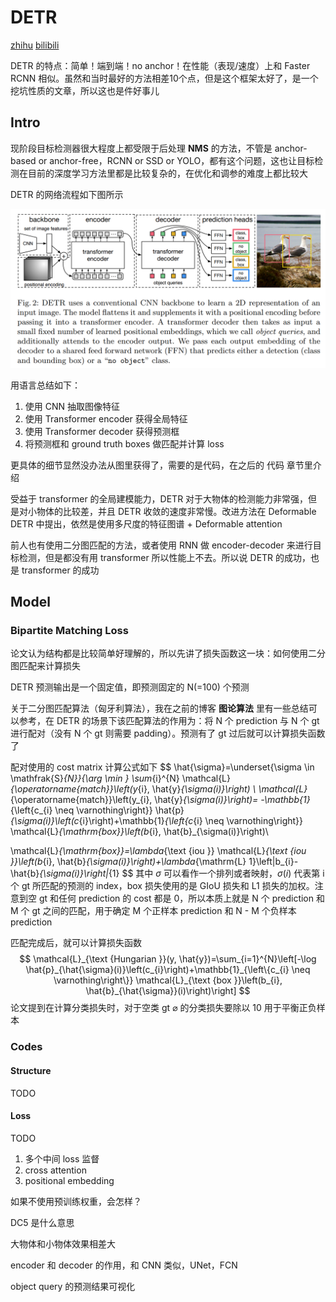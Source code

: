 # DETR

[zhihu](https://zhuanlan.zhihu.com/p/348060767)	[bilibili](https://www.bilibili.com/video/BV1GB4y1X72R)

DETR 的特点：简单！端到端！no anchor！在性能（表现/速度）上和 Faster RCNN 相似。虽然和当时最好的方法相差10个点，但是这个框架太好了，是一个挖坑性质的文章，所以这也是件好事儿

## Intro

现阶段目标检测器很大程度上都受限于后处理 **NMS** 的方法，不管是 anchor-based or anchor-free，RCNN or SSD or YOLO，都有这个问题，这也让目标检测在目前的深度学习方法里都是比较复杂的，在优化和调参的难度上都比较大

DETR 的网络流程如下图所示

<img src="DETR/image-20220919001758670.png" alt="image-20220919001758670" style="zoom:67%;" />

用语言总结如下：

1. 使用 CNN 抽取图像特征
2. 使用 Transformer encoder 获得全局特征
3. 使用 Transformer decoder 获得预测框
4. 将预测框和 ground truth boxes 做匹配并计算 loss

更具体的细节显然没办法从图里获得了，需要的是代码，在之后的 代码 章节里介绍

受益于 transformer 的全局建模能力，DETR 对于大物体的检测能力非常强，但是对小物体的比较差，并且 DETR 收敛的速度非常慢。改进方法在 Deformable DETR 中提出，依然是使用多尺度的特征图谱 + Deformable attention

前人也有使用二分图匹配的方法，或者使用 RNN 做 encoder-decoder 来进行目标检测，但是都没有用 transformer 所以性能上不去。所以说 DETR 的成功，也是 transformer 的成功

##  Model

### Bipartite Matching Loss

论文认为结构都是比较简单好理解的，所以先讲了损失函数这一块：如何使用二分图匹配来计算损失

DETR 预测输出是一个固定值，即预测固定的 N(=100) 个预测

关于二分图匹配算法（匈牙利算法），我在之前的博客 **图论算法** 里有一些总结可以参考，在 DETR 的场景下该匹配算法的作用为：将 N 个 prediction 与 N 个 gt 进行配对（没有 N 个 gt 则需要 padding）。预测有了 gt 过后就可以计算损失函数了

配对使用的 cost matrix 计算公式如下
$$
\hat{\sigma}=\underset{\sigma \in \mathfrak{S}_{N}}{\arg \min } \sum_{i}^{N} \mathcal{L}_{\operatorname{match}}\left(y_{i}, \hat{y}_{\sigma(i)}\right) \\
\mathcal{L}_{\operatorname{match}}\left(y_{i}, \hat{y}_{\sigma(i)}\right)=
-\mathbb{1}_{\left\{c_{i} \neq \varnothing\right\}} \hat{p}_{\sigma(i)}\left(c_{i}\right)+\mathbb{1}_{\left\{c_{i} \neq \varnothing\right\}} \mathcal{L}_{\mathrm{box}}\left(b_{i}, \hat{b}_{\sigma(i)}\right)\\

\mathcal{L}_{\mathrm{box}}=\lambda_{\text {iou }} \mathcal{L}_{\text {iou }}\left(b_{i}, \hat{b}_{\sigma(i)}\right)+\lambda_{\mathrm{L} 1}\left\|b_{i}-\hat{b}_{\sigma(i)}\right\|_{1}
$$
其中 $\sigma$ 可以看作一个排列或者映射，$\sigma(i)$ 代表第 i 个 gt 所匹配的预测的 index，box 损失使用的是 GIoU 损失和 L1 损失的加权。注意到空 gt 和任何 prediction 的 cost 都是 0，所以本质上就是 N 个 prediction 和 M 个 gt 之间的匹配，用于确定 M 个正样本 prediction 和 N - M 个负样本 prediction

匹配完成后，就可以计算损失函数
$$
\mathcal{L}_{\text {Hungarian }}(y, \hat{y})=\sum_{i=1}^{N}\left[-\log \hat{p}_{\hat{\sigma}(i)}\left(c_{i}\right)+\mathbb{1}_{\left\{c_{i} \neq \varnothing\right\}} \mathcal{L}_{\text {box }}\left(b_{i}, \hat{b}_{\hat{\sigma}}(i)\right)\right]
$$
论文提到在计算分类损失时，对于空类 gt $\varnothing$ 的分类损失要除以 10 用于平衡正负样本  

### Codes

#### Structure

TODO

#### Loss

TODO

1. 多个中间 loss 监督
2. cross attention
3. positional embedding

如果不使用预训练权重，会怎样？

DC5 是什么意思

大物体和小物体效果相差大

encoder 和 decoder 的作用，和 CNN 类似，UNet，FCN

object query 的预测结果可视化
